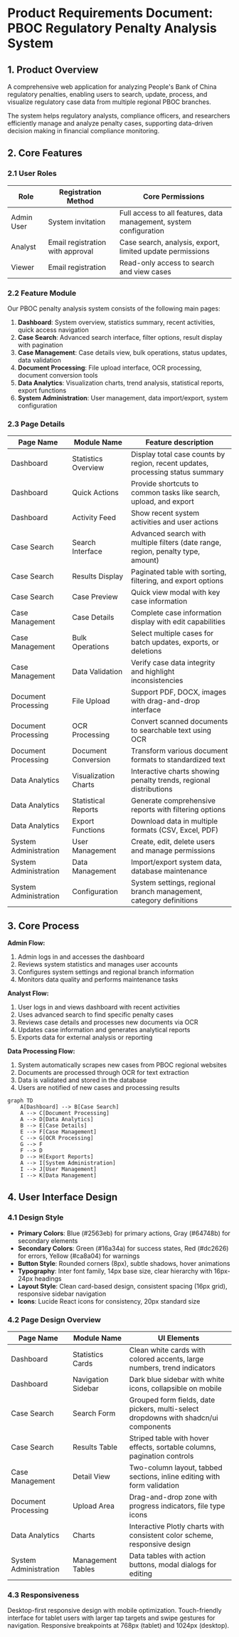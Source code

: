 # Product Requirements Document: PBOC Regulatory Penalty Analysis System

## 1. Product Overview
A comprehensive web application for analyzing People's Bank of China regulatory penalties, enabling users to search, update, process, and visualize regulatory case data from multiple regional PBOC branches.

The system helps regulatory analysts, compliance officers, and researchers efficiently manage and analyze penalty cases, supporting data-driven decision making in financial compliance monitoring.

## 2. Core Features

### 2.1 User Roles
| Role | Registration Method | Core Permissions |
|------|---------------------|------------------|
| Admin User | System invitation | Full access to all features, data management, system configuration |
| Analyst | Email registration with approval | Case search, analysis, export, limited update permissions |
| Viewer | Email registration | Read-only access to search and view cases |

### 2.2 Feature Module
Our PBOC penalty analysis system consists of the following main pages:
1. **Dashboard**: System overview, statistics summary, recent activities, quick access navigation
2. **Case Search**: Advanced search interface, filter options, result display with pagination
3. **Case Management**: Case details view, bulk operations, status updates, data validation
4. **Document Processing**: File upload interface, OCR processing, document conversion tools
5. **Data Analytics**: Visualization charts, trend analysis, statistical reports, export functions
6. **System Administration**: User management, data import/export, system configuration

### 2.3 Page Details
| Page Name | Module Name | Feature description |
|-----------|-------------|---------------------|
| Dashboard | Statistics Overview | Display total case counts by region, recent updates, processing status summary |
| Dashboard | Quick Actions | Provide shortcuts to common tasks like search, upload, and export |
| Dashboard | Activity Feed | Show recent system activities and user actions |
| Case Search | Search Interface | Advanced search with multiple filters (date range, region, penalty type, amount) |
| Case Search | Results Display | Paginated table with sorting, filtering, and export options |
| Case Search | Case Preview | Quick view modal with key case information |
| Case Management | Case Details | Complete case information display with edit capabilities |
| Case Management | Bulk Operations | Select multiple cases for batch updates, exports, or deletions |
| Case Management | Data Validation | Verify case data integrity and highlight inconsistencies |
| Document Processing | File Upload | Support PDF, DOCX, images with drag-and-drop interface |
| Document Processing | OCR Processing | Convert scanned documents to searchable text using OCR |
| Document Processing | Document Conversion | Transform various document formats to standardized text |
| Data Analytics | Visualization Charts | Interactive charts showing penalty trends, regional distributions |
| Data Analytics | Statistical Reports | Generate comprehensive reports with filtering options |
| Data Analytics | Export Functions | Download data in multiple formats (CSV, Excel, PDF) |
| System Administration | User Management | Create, edit, delete users and manage permissions |
| System Administration | Data Management | Import/export system data, database maintenance |
| System Administration | Configuration | System settings, regional branch management, category definitions |

## 3. Core Process

**Admin Flow:**
1. Admin logs in and accesses the dashboard
2. Reviews system statistics and manages user accounts
3. Configures system settings and regional branch information
4. Monitors data quality and performs maintenance tasks

**Analyst Flow:**
1. User logs in and views dashboard with recent activities
2. Uses advanced search to find specific penalty cases
3. Reviews case details and processes new documents via OCR
4. Updates case information and generates analytical reports
5. Exports data for external analysis or reporting

**Data Processing Flow:**
1. System automatically scrapes new cases from PBOC regional websites
2. Documents are processed through OCR for text extraction
3. Data is validated and stored in the database
4. Users are notified of new cases and processing results

```mermaid
graph TD
    A[Dashboard] --> B[Case Search]
    A --> C[Document Processing]
    A --> D[Data Analytics]
    B --> E[Case Details]
    E --> F[Case Management]
    C --> G[OCR Processing]
    G --> F
    F --> D
    D --> H[Export Reports]
    A --> I[System Administration]
    I --> J[User Management]
    I --> K[Data Management]
```

## 4. User Interface Design

### 4.1 Design Style
- **Primary Colors**: Blue (#2563eb) for primary actions, Gray (#64748b) for secondary elements
- **Secondary Colors**: Green (#16a34a) for success states, Red (#dc2626) for errors, Yellow (#ca8a04) for warnings
- **Button Style**: Rounded corners (8px), subtle shadows, hover animations
- **Typography**: Inter font family, 14px base size, clear hierarchy with 16px-24px headings
- **Layout Style**: Clean card-based design, consistent spacing (16px grid), responsive sidebar navigation
- **Icons**: Lucide React icons for consistency, 20px standard size

### 4.2 Page Design Overview
| Page Name | Module Name | UI Elements |
|-----------|-------------|-------------|
| Dashboard | Statistics Cards | Clean white cards with colored accents, large numbers, trend indicators |
| Dashboard | Navigation Sidebar | Dark blue sidebar with white icons, collapsible on mobile |
| Case Search | Search Form | Grouped form fields, date pickers, multi-select dropdowns with shadcn/ui components |
| Case Search | Results Table | Striped table with hover effects, sortable columns, pagination controls |
| Case Management | Detail View | Two-column layout, tabbed sections, inline editing with form validation |
| Document Processing | Upload Area | Drag-and-drop zone with progress indicators, file type icons |
| Data Analytics | Charts | Interactive Plotly charts with consistent color scheme, responsive design |
| System Administration | Management Tables | Data tables with action buttons, modal dialogs for editing |

### 4.3 Responsiveness
Desktop-first responsive design with mobile optimization. Touch-friendly interface for tablet users with larger tap targets and swipe gestures for navigation. Responsive breakpoints at 768px (tablet) and 1024px (desktop).